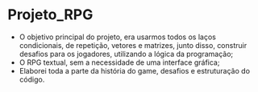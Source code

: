# Projeto_RPG

-	O objetivo principal do projeto, era usarmos todos os laços condicionais, de repetição, vetores e matrizes, junto disso, construir desafios para os jogadores, utilizando a lógica da programação; 
-	O RPG  textual, sem a necessidade de uma interface gráfica;
-	Elaborei toda a parte da história do game, desafios e estruturação do código.

